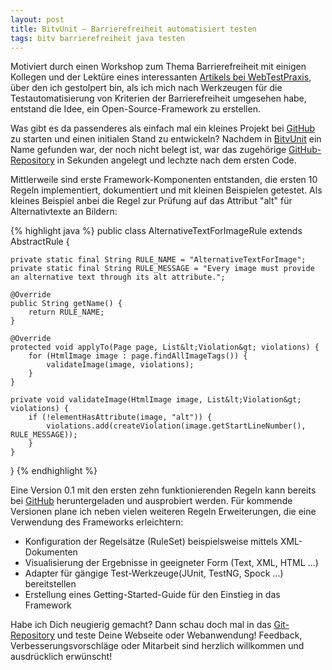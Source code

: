 ```yaml
---
layout: post
title: BitvUnit – Barrierefreiheit automatisiert testen
tags: bitv barrierefreiheit java testen
---
```


Motiviert durch einen Workshop zum Thema Barrierefreiheit mit einigen Kollegen und der Lektüre eines interessanten [Artikels bei WebTestPraxis](http://webtestpraxis.de/blog/?p=15), über den ich gestolpert bin, als ich mich nach Werkzeugen für die Testautomatisierung von Kriterien der Barrierefreiheit umgesehen habe, entstand die Idee, ein Open-Source-Framework zu erstellen.

Was gibt es da passenderes als einfach mal ein kleines Projekt bei [GitHub](https://github.com) zu starten und einen initialen Stand zu entwickeln? Nachdem in [BitvUnit](http://www.google.de/#sclient=psy&q=bitvunit) ein Name gefunden war, der noch nicht belegt ist, war das zugehörige [GitHub-Repository](https://github.com/codescape/bitvunit) in Sekunden angelegt und lechzte nach dem ersten Code.

Mittlerweile sind erste Framework-Komponenten entstanden, die ersten 10 Regeln implementiert, dokumentiert und mit kleinen Beispielen getestet. Als kleines Beispiel anbei die Regel zur Prüfung auf das Attribut "alt" für Alternativtexte an Bildern:

{% highlight java %}
public class AlternativeTextForImageRule extends AbstractRule {

    private static final String RULE_NAME = "AlternativeTextForImage";
    private static final String RULE_MESSAGE = "Every image must provide an alternative text through its alt attribute.";

    @Override
    public String getName() {
        return RULE_NAME;
    }

    @Override
    protected void applyTo(Page page, List&lt;Violation&gt; violations) {
        for (HtmlImage image : page.findAllImageTags()) {
            validateImage(image, violations);
        }
    }

    private void validateImage(HtmlImage image, List&lt;Violation&gt; violations) {
        if (!elementHasAttribute(image, "alt")) {
            violations.add(createViolation(image.getStartLineNumber(), RULE_MESSAGE));
        } 
    }
}
{% endhighlight %}

Eine Version 0.1 mit den ersten zehn funktionierenden Regeln kann bereits bei [GitHub](https://github.com/codescape/bitvunit/archives/master) heruntergeladen und ausprobiert werden. Für kommende Versionen plane ich neben vielen weiteren Regeln Erweiterungen, die eine Verwendung des Frameworks erleichtern:

* Konfiguration der Regelsätze (RuleSet) beispielsweise mittels XML-Dokumenten
* Visualisierung der Ergebnisse in geeigneter Form (Text, XML, HTML ...)
* Adapter für gängige Test-Werkzeuge(JUnit, TestNG, Spock ...) bereitstellen
* Erstellung eines Getting-Started-Guide für den Einstieg in das Framework 

Habe ich Dich neugierig gemacht? Dann schau doch mal in das [Git-Repository](https://github.com/codescape/bitvunit) und teste Deine Webseite oder Webanwendung! Feedback, Verbesserungsvorschläge oder Mitarbeit sind herzlich willkommen und ausdrücklich erwünscht!
